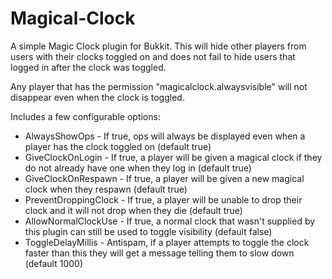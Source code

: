 Magical-Clock
=============

A simple Magic Clock plugin for Bukkit. 
This will hide other players from users with their clocks toggled on and does not fail to hide users that logged in after the clock was toggled.

Any player that has the permission "magicalclock.alwaysvisible" will not disappear even when the clock is toggled.

Includes a few configurable options:
  * AlwaysShowOps - If true, ops will always be displayed even when a player has the clock toggled on (default true)
  * GiveClockOnLogin - If true, a player will be given a magical clock if they do not already have one when they log in (default true)
  * GiveClockOnRespawn - If true, a player will be given a new magical clock when they respawn (default true)
  * PreventDroppingClock - If true, a player will be unable to drop their clock and it will not drop when they die (default true)
  * AllowNormalClockUse - If true, a normal clock that wasn't supplied by this plugin can still be used to toggle visibility (default false)
  * ToggleDelayMillis - Antispam, if a player attempts to toggle the clock faster than this they will get a message telling them to slow down (default 1000)
  
